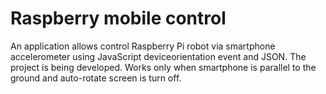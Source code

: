 # Raspberry mobile control

An application allows control Raspberry Pi robot via smartphone accelerometer using JavaScript deviceorientation event and JSON. The project is being developed. Works only when smartphone is parallel to the ground  and auto-rotate screen is turn off.
